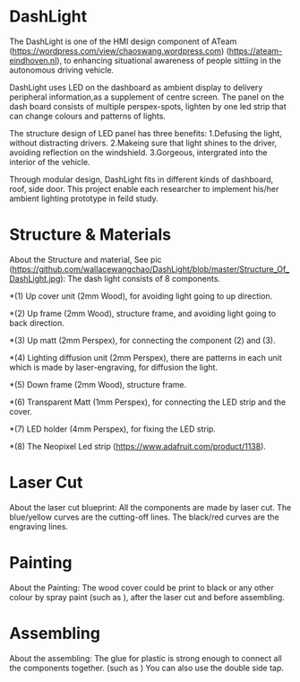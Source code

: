 # DashLight
The DashLight is one of the HMI design component of ATeam (https://wordpress.com/view/chaoswang.wordpress.com) (https://ateam-eindhoven.nl), to enhancing situational awareness of people sittiing in the autonomous driving vehicle. 

DashLight uses LED on the dashboard as ambient display to delivery peripheral information,as a supplement of centre screen. The panel on the dash board consists of multiple perspex-spots, lighten by one led strip that can change colours and patterns of lights.

The structure design of LED panel has three benefits: 
1.Defusing the light, without distracting drivers. 
2.Makeing sure that light shines to the driver, avoiding reflection on the windshield. 
3.Gorgeous, intergrated into the interior of the vehicle.

Through modular design, DashLight fits in different kinds of dashboard, roof, side door. This project enable each researcher to implement his/her ambient lighting prototype in feild study. 

# Structure & Materials
About the Structure and material, See pic (https://github.com/wallacewangchao/DashLight/blob/master/Structure_Of_DashLight.jpg): The dash light consists of 8 components.

*(1) Up cover unit (2mm Wood), for avoiding light going to up direction.

*(2) Up frame (2mm Wood), structure frame, and avoiding light going to back direction.

*(3) Up matt (2mm Perspex), for connecting the component (2) and (3).

*(4) Lighting diffusion unit (2mm Perspex), there are patterns in each unit which is made by laser-engraving, for diffusion the light.

*(5) Down frame (2mm Wood), structure frame.

*(6) Transparent Matt (1mm Perspex), for connecting the LED strip and the cover.

*(7) LED holder (4mm Perspex), for fixing the LED strip.

*(8) The Neopixel Led strip (https://www.adafruit.com/product/1138).

# Laser Cut
About the laser cut blueprint:
All the components are made by laser cut. The blue/yellow curves are the cutting-off lines. The black/red curves are the engraving lines.

# Painting
About the Painting: The wood cover could be print to black or any other colour by spray paint (such as ), after the laser cut and before assembling.

# Assembling
About the assembling: The glue for plastic is strong enough to connect all the components together. (such as ) You can also use the double side tap.
